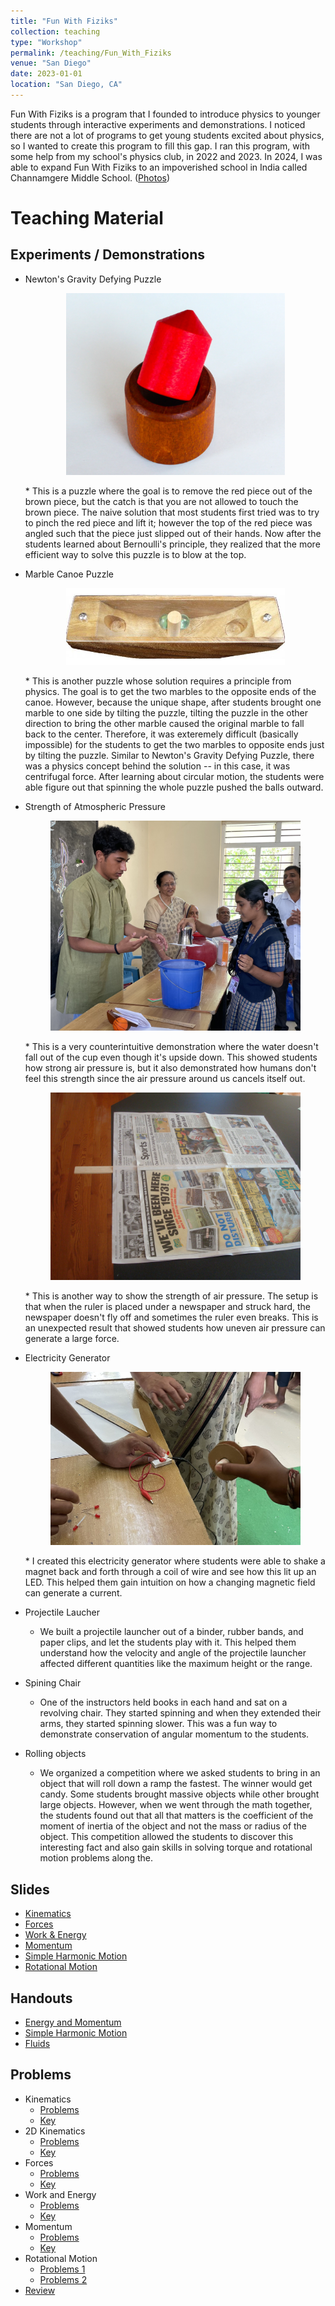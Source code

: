 ```yaml
---
title: "Fun With Fiziks"
collection: teaching
type: "Workshop"
permalink: /teaching/Fun_With_Fiziks
venue: "San Diego"
date: 2023-01-01
location: "San Diego, CA"
---
```


Fun With Fiziks is a program that I founded to introduce physics to younger students through interactive experiments and demonstrations. I noticed there are not a lot of programs to get young students excited about physics, so I wanted to create this program to fill this gap. I ran this program, with some help from my school's physics club, in 2022 and 2023. In 2024, I was able to expand Fun With Fiziks to an impoverished school in India called Channamgere Middle School. ([Photos](https://photos.app.goo.gl/5F2aewBoU65ziX9R6))

Teaching Material
======

Experiments / Demonstrations
------
* Newton's Gravity Defying Puzzle

    <p align="center">
    <img src='/images/Newton.png' style="max-width: 350px;">
    </p>
    * This is a puzzle where the goal is to remove the red piece out of the brown piece, but the catch is that you are not allowed to touch the brown piece. The naive solution that most students first tried was to try to pinch the red piece and lift it; however the top of the red piece was angled such that the piece just slipped out of their hands. Now after the students learned about Bernoulli's principle, they realized that the more efficient way to solve this puzzle is to blow at the top.
* Marble Canoe Puzzle

    <p align="center">
    <img src='/images/Canoe.jpg' style="max-width: 350px;">
    </p>
    * This is another puzzle whose solution requires a principle from physics. The goal is to get the two marbles to the opposite ends of the canoe. However, because the unique shape, after students brought one marble to one side by tilting the puzzle, tilting the puzzle in the other direction to bring the other marble caused the original marble to fall back to the center. Therefore, it was exteremely difficult (basically impossible) for the students to get the two marbles to opposite ends just by tilting the puzzle. Similar to Newton's Gravity Defying Puzzle, there was a physics concept behind the solution -- in this case, it was centrifugal force. After learning about circular motion, the students were able figure out that spinning the whole puzzle pushed the balls outward.
* Strength of Atmospheric Pressure

    <p align="center">
    <img src='/images/Air_Pressure.jpg' style="max-width: 400px;">
    </p>
    * This is a very counterintuitive demonstration where the water doesn't fall out of the cup even though it's upside down. This showed students how strong air pressure is, but it also demonstrated how humans don't feel this strength since the air pressure around us cancels itself out.

    <p align="center">
    <img src='/images/newspaper.jpg' style="max-width: 400px;">
    </p>
    * This is another way to show the strength of air pressure. The setup is that when the ruler is placed under a newspaper and struck hard, the newspaper doesn't fly off and sometimes the ruler even breaks. This is an unexpected result that showed students how uneven air pressure can generate a large force.
* Electricity Generator

    <p align="center">
    <img src='/images/Generator.jpg' style="max-width: 400px;">
    </p>
    * I created this electricity generator where students were able to shake a magnet back and forth through a coil of wire and see how this lit up an LED. This helped them gain intuition on how a changing magnetic field can generate a current.
* Projectile Laucher
    * We built a projectile launcher out of a binder, rubber bands, and paper clips, and let the students play with it. This helped them understand how the velocity and angle of the projectile launcher affected different quantities like the maximum height or the range.
* Spining Chair
    * One of the instructors held books in each hand and sat on a revolving chair. They started spinning and when they extended their arms, they started spinning slower. This was a fun way to demonstrate conservation of angular momentum to the students.
* Rolling objects
    * We organized a competition where we asked students to bring in an object that will roll down a ramp the fastest. The winner would get candy. Some students brought massive objects while other brought large objects. However, when we went through the math together, the students found out that all that matters is the coefficient of the moment of inertia of the object and not the mass or radius of the object. This competition allowed the students to discover this interesting fact and also gain skills in solving torque and rotational motion problems along the.

Slides
------
* [Kinematics](http://nmadhu6002.github.io/files/Kinematics_Slides.pdf)
* [Forces](http://nmadhu6002.github.io/files/Forces_Slides.pdf)
* [Work & Energy](http://nmadhu6002.github.io/files/Work_and_Energy_Slides.pdf)
* [Momentum](http://nmadhu6002.github.io/files/Momentum_Slides.pdf)
* [Simple Harmonic Motion](http://nmadhu6002.github.io/files/Simple_Harmonic_Motion_Slides.pdf)
* [Rotational Motion](http://nmadhu6002.github.io/files/Rotation_Slides.pdf)

Handouts
------
* [Energy and Momentum](http://nmadhu6002.github.io/files/Energy_and_Momentum_Handout.pdf)
* [Simple Harmonic Motion](http://nmadhu6002.github.io/files/Simple_Harmonic_Motion_Handout.pdf)
* [Fluids](http://nmadhu6002.github.io/files/Fluids_Handout.pdf)

Problems
------
* Kinematics
    * [Problems](http://nmadhu6002.github.io/files/Kinematics_Problems.pdf)
    * [Key](http://nmadhu6002.github.io/files/Kinematics_Problems_Key.pdf)
* 2D Kinematics
    * [Problems](http://nmadhu6002.github.io/files/2D_Kinematics_Problems.pdf)
    * [Key](http://nmadhu6002.github.io/files/2D_Kinematics_Problems_Key.pdf)
* Forces
    * [Problems](http://nmadhu6002.github.io/files/Forces_Problems.pdf)
    * [Key](http://nmadhu6002.github.io/files/Forces_Problems_Key.pdf)
* Work and Energy
    * [Problems](http://nmadhu6002.github.io/files/Work_and_Energy_Problems.pdf)
    * [Key](http://nmadhu6002.github.io/files/Work_and_Energy_Problems_Key.pdf)
* Momentum
    * [Problems](http://nmadhu6002.github.io/files/Momentum_Problems.pdf)
    * [Key](http://nmadhu6002.github.io/files/Momentum_Problems_Key.pdf)
* Rotational Motion
    * [Problems 1](http://nmadhu6002.github.io/files/Rotation_problems.pdf)
    * [Problems 2](http://nmadhu6002.github.io/files/More_Rotation_Problems.pdf)
* [Review](http://nmadhu6002.github.io/files/Review_Problems.pdf)